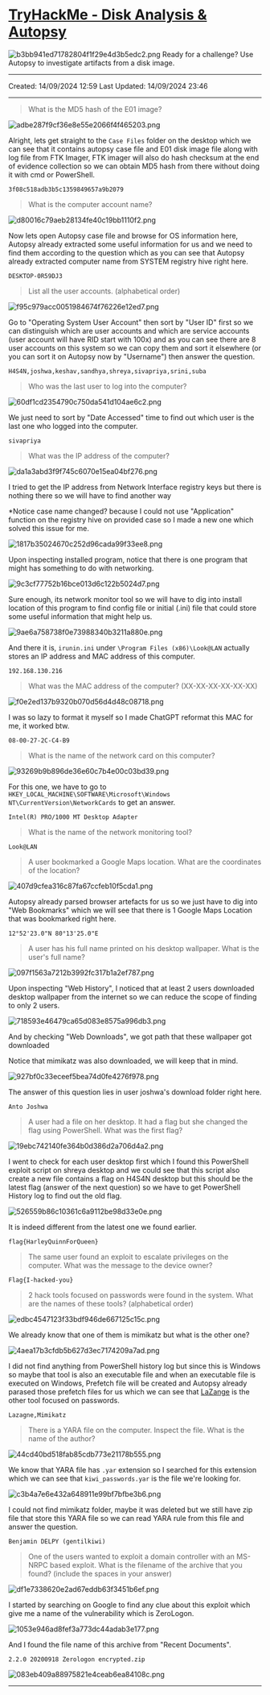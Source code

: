 # [TryHackMe - Disk Analysis & Autopsy](https://tryhackme.com/r/room/autopsy2ze0)
![b3bb941ed71782804f1f29e4d3b5edc2.png](/_resources/b3bb941ed71782804f1f29e4d3b5edc2.png)
Ready for a challenge? Use Autopsy to investigate artifacts from a disk image.
***
Created: 14/09/2024 12:59
Last Updated: 14/09/2024 23:46
***
>What is the MD5 hash of the E01 image?

![adbe287f9cf36e8e55e2066f4f465203.png](/_resources/adbe287f9cf36e8e55e2066f4f465203.png)

Alright, lets get straight to the `Case Files` folder on the desktop which we can see that it contains autopsy case file and E01 disk image file along with log file from FTK Imager, FTK imager will also do hash checksum at the end of evidence collection so we can obtain MD5 hash from there without doing it with cmd or PowerShell.

```
3f08c518adb3b5c1359849657a9b2079
```

>What is the computer account name?

![d80016c79aeb28134fe40c19bb1110f2.png](/_resources/d80016c79aeb28134fe40c19bb1110f2.png)

Now lets open Autopsy case file and browse for OS information here, Autopsy already extracted some useful information for us and we need to find them according to the question which as you can see that Autopsy already extracted computer name from SYSTEM registry hive right here.

```
DESKTOP-0R59DJ3	
```

>List all the user accounts. (alphabetical order)

![f95c979acc0051984674f76226e12ed7.png](/_resources/f95c979acc0051984674f76226e12ed7.png)

Go to "Operating System User Account" then sort by "User ID" first so we can distinguish which are user accounts and which are service accounts (user account will have RID start with 100x) and as you can see there are 8 user accounts on this system so we can copy them and sort it elsewhere (or you can sort it on Autopsy now by "Username") then answer the question. 

```
H4S4N,joshwa,keshav,sandhya,shreya,sivapriya,srini,suba
```

>Who was the last user to log into the computer?

![60df1cd2354790c750da541d104ae6c2.png](/_resources/60df1cd2354790c750da541d104ae6c2.png)

We just need to sort by "Date Accessed" time to find out which user is the last one who logged into the computer.

```
sivapriya
```

>What was the IP address of the computer?

![da1a3abd3f9f745c6070e15ea04bf276.png](/_resources/da1a3abd3f9f745c6070e15ea04bf276.png)

I tried to get the IP address from Network Interface registry keys but there is nothing there so we will have to find another way

*Notice case name changed? because I could not use "Application" function on the registry hive on provided case so I made a new one which solved this issue for me.

![1817b35024670c252d96cada99f33ee8.png](/_resources/1817b35024670c252d96cada99f33ee8.png)

Upon inspecting installed program, notice that there is one program that might has something to do with networking.

![9c3cf77752b16bce013d6c122b5024d7.png](/_resources/9c3cf77752b16bce013d6c122b5024d7.png)

Sure enough, its network monitor tool so we will have to dig into install location of this program to find config file or initial (.ini) file that could store some useful information that might help us.

![9ae6a758738f0e73988340b3211a880e.png](/_resources/9ae6a758738f0e73988340b3211a880e.png)

And there it is, `irunin.ini` under `\Program Files (x86)\Look@LAN` actually stores an IP address and MAC address of this computer.

```
192.168.130.216
```

>What was the MAC address of the computer? (XX-XX-XX-XX-XX-XX)

![f0e2ed137b9320b070d56d4d48c08718.png](/_resources/f0e2ed137b9320b070d56d4d48c08718.png)

I was so lazy to format it myself so I made ChatGPT reformat this MAC for me, it worked btw.

```
08-00-27-2C-C4-B9
```

>What is the name of the network card on this computer?

![93269b9b896de36e60c7b4e00c03bd39.png](/_resources/93269b9b896de36e60c7b4e00c03bd39.png)

For this one, we have to go to `HKEY_LOCAL_MACHINE\SOFTWARE\Microsoft\Windows NT\CurrentVersion\NetworkCards` to get an answer.

```
Intel(R) PRO/1000 MT Desktop Adapter
```

>What is the name of the network monitoring tool?
```
Look@LAN
```

>A user bookmarked a Google Maps location. What are the coordinates of the location?

![407d9cfea316c87fa67ccfeb10f5cda1.png](/_resources/407d9cfea316c87fa67ccfeb10f5cda1.png)

Autopsy already parsed browser artefacts for us so we just have to dig into "Web Bookmarks" which we will see that there is 1 Google Maps Location that was bookmarked right here.

```
12°52'23.0"N 80°13'25.0"E
```

>A user has his full name printed on his desktop wallpaper. What is the user's full name?

![097f1563a7212b3992fc317b1a2ef787.png](/_resources/097f1563a7212b3992fc317b1a2ef787.png)

Upon inspecting "Web History", I noticed that at least 2 users downloaded desktop wallpaper from the internet so we can reduce the scope of finding to only 2 users.

![718593e46479ca65d083e8575a996db3.png](/_resources/718593e46479ca65d083e8575a996db3.png)

And by checking "Web Downloads", we got path that these wallpaper got downloaded 

Notice that mimikatz was also downloaded, we will keep that in mind.

![927bf0c33eceef5bea74d0fe4276f978.png](/_resources/927bf0c33eceef5bea74d0fe4276f978.png)

The answer of this question lies in user joshwa's download folder right here.

```
Anto Joshwa
```

>A user had a file on her desktop. It had a flag but she changed the flag using PowerShell. What was the first flag?

![19ebc742140fe364b0d386d2a706d4a2.png](/_resources/19ebc742140fe364b0d386d2a706d4a2.png)

I went to check for each user desktop first which I found this PowerShell exploit script on shreya desktop and we could see that this script also create a new file contains a flag on H4S4N desktop but this should be the latest flag (answer of the next question) so we have to get PowerShell History log to find out the old flag.

![526559b86c10361c6a9112be98d33e0e.png](/_resources/526559b86c10361c6a9112be98d33e0e.png)

It is indeed different from the latest one we found earlier.

```
flag{HarleyQuinnForQueen}
```

>The same user found an exploit to escalate privileges on the computer. What was the message to the device owner?
```
Flag{I-hacked-you}
```

>2 hack tools focused on passwords were found in the system. What are the names of these tools? (alphabetical order)

![edbc4547123f33bdf946de667125c15c.png](/_resources/edbc4547123f33bdf946de667125c15c.png)

We already know that one of them is mimikatz but what is the other one?

![4aea17b3cfdb5b627d3ec7174209a7ad.png](/_resources/4aea17b3cfdb5b627d3ec7174209a7ad.png)

I did not find anything from PowerShell history log but since this is Windows so maybe that tool is also an executable file and when an executable file is executed on Windows, Prefetch file will be created and Autopsy already parased those prefetch files for us which we can see that [LaZange](https://github.com/AlessandroZ/LaZagne) is the other tool focused on passwords.

```
Lazagne,Mimikatz
```

>There is a YARA file on the computer. Inspect the file. What is the name of the author?

![44cd40bd518fab85cdb773e21178b555.png](/_resources/44cd40bd518fab85cdb773e21178b555.png)

We know that YARA file has `.yar` extension so I searched for this extension which we can see that `kiwi_passwords.yar` is the file we're looking for.

![c3b4a7e6e432a648911e99bf7bfbe3b6.png](/_resources/c3b4a7e6e432a648911e99bf7bfbe3b6.png)

I could not find mimikatz folder, maybe it was deleted but we still have zip file that store this YARA file so we can read YARA rule from this file and answer the question.

```
Benjamin DELPY (gentilkiwi)
```

>One of the users wanted to exploit a domain controller with an MS-NRPC based exploit. What is the filename of the archive that you found? (include the spaces in your answer)

![df1e7338620e2ad67eddb63f3451b6ef.png](/_resources/df1e7338620e2ad67eddb63f3451b6ef.png)

I started by searching on Google to find any clue about this exploit which give me a name of the vulnerability which is ZeroLogon.

![1053e946ad8fef3a773dc44adab3e177.png](/_resources/1053e946ad8fef3a773dc44adab3e177.png)

And I found the file name of this archive from "Recent Documents".

```
2.2.0 20200918 Zerologon encrypted.zip
```

![083eb409a88975821e4ceab6ea84108c.png](/_resources/083eb409a88975821e4ceab6ea84108c.png)
***
